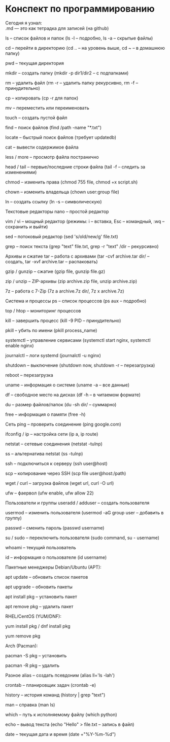 # Конспект по программированию  
Сегодня я узнал:  
.md — это как тетрадка для записей (на github)

ls – список файлов и папок (ls -l – подробно, ls -a – скрытые файлы)

cd – перейти в директорию (cd .. – на уровень выше, cd ~ – в домашнюю папку)

pwd – текущая директория

mkdir – создать папку (mkdir -p dir1/dir2 – с подпапками)

rm – удалить файл (rm -r – удалить папку рекурсивно, rm -f – принудительно)

cp – копировать (cp -r для папок)

mv – переместить или переименовать 

touch – создать пустой файл

find – поиск файлов (find /path -name "*.txt")

locate – быстрый поиск файлов (требует updatedb)

cat – вывести содержимое файла

less / more – просмотр файла постранично

head / tail – первые/последние строки файла (tail -f – следить за изменениями)

chmod – изменить права (chmod 755 file, chmod +x script.sh)

chown – изменить владельца (chown user:group file)

ln – создать ссылку (ln -s – символическую)

Текстовые редакторы
nano – простой редактор

vim / vi – мощный редактор (режимы: i – вставка, Esc – командный, :wq – сохранить и выйти)

sed – потоковый редактор (sed 's/old/new/g' file.txt)

grep – поиск текста (grep "text" file.txt, grep -r "text" /dir – рекурсивно)

Архивы и сжатие
tar – работа с архивами (tar -cvf archive.tar dir/ – создать, tar -xvf archive.tar – распаковать)

gzip / gunzip – сжатие (gzip file, gunzip file.gz)

zip / unzip – ZIP-архивы (zip archive.zip file, unzip archive.zip)

7z – работа с 7-Zip (7z a archive.7z dir/, 7z x archive.7z)

Система и процессы
ps – список процессов (ps aux – подробно)

top / htop – мониторинг процессов

kill – завершить процесс (kill -9 PID – принудительно)

pkill – убить по имени (pkill process_name)

systemctl – управление сервисами (systemctl start nginx, systemctl enable nginx)

journalctl – логи systemd (journalctl -u nginx)

shutdown – выключение (shutdown now, shutdown -r – перезагрузка)

reboot – перезагрузка

uname – информация о системе (uname -a – все данные)

df – свободное место на дисках (df -h – в читаемом формате)

du – размер файлов/папок (du -sh dir/ – суммарно)

free – информация о памяти (free -h)

Сеть
ping – проверить соединение (ping google.com)

ifconfig / ip – настройка сети (ip a, ip route)

netstat – сетевые соединения (netstat -tulnp)

ss – альтернатива netstat (ss -tulnp)

ssh – подключиться к серверу (ssh user@host)

scp – копирование через SSH (scp file user@host:/path)

wget / curl – загрузка файлов (wget url, curl -O url)

ufw – фаервол (ufw enable, ufw allow 22)

Пользователи и группы
useradd / adduser – создать пользователя

usermod – изменить пользователя (usermod -aG group user – добавить в группу)

passwd – сменить пароль (passwd username)

su / sudo – переключить пользователя (sudo command, su - username)

whoami – текущий пользователь

id – информация о пользователе (id username)

Пакетные менеджеры
Debian/Ubuntu (APT):

apt update – обновить список пакетов

apt upgrade – обновить пакеты

apt install pkg – установить пакет

apt remove pkg – удалить пакет

RHEL/CentOS (YUM/DNF):

yum install pkg / dnf install pkg

yum remove pkg

Arch (Pacman):

pacman -S pkg – установить

pacman -R pkg – удалить

Разное
alias – создать псевдоним (alias ll='ls -lah')

crontab – планировщик задач (crontab -e)

history – история команд (history | grep "text")

man – справка (man ls)

which – путь к исполняемому файлу (which python)

echo – вывод текста (echo "Hello" > file.txt – запись в файл)

date – текущая дата и время (date +"%Y-%m-%d")
